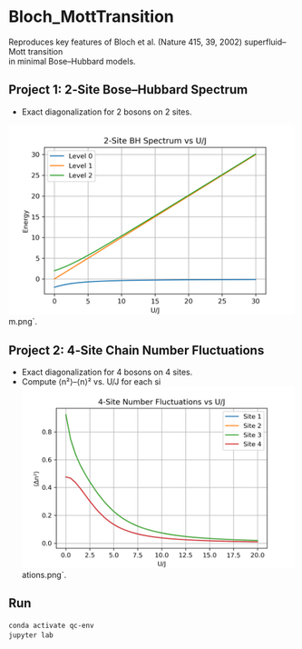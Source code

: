 # Bloch_MottTransition

Reproduces key features of Bloch et al. (Nature 415, 39, 2002) superfluid–Mott transition  
in minimal Bose–Hubbard models.

## Project 1: 2‑Site Bose–Hubbard Spectrum
- Exact diagonalization for 2 bosons on 2 sites.

![bloch_BH2_spectrum](bloch_BH2_spectrum.png)m.png`.

## Project 2: 4‑Site Chain Number Fluctuations
- Exact diagonalization for 4 bosons on 4 sites.
- Compute ⟨n²⟩–⟨n⟩² vs. U/J for each si
![bloch_BH4_fluctuations](bloch_BH4_fluctuations.png)ations.png`.

## Run
```bash
conda activate qc-env
jupyter lab